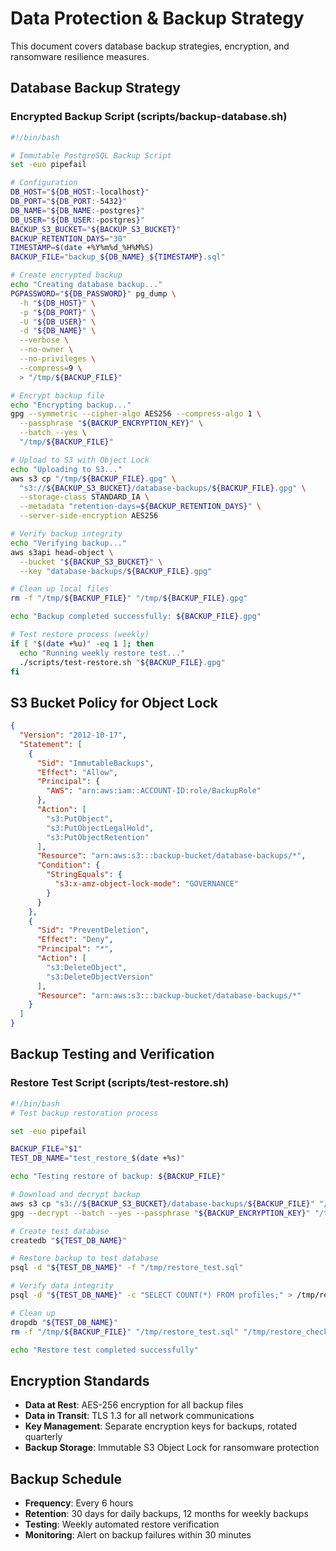 
# Data Protection & Backup Strategy

This document covers database backup strategies, encryption, and ransomware resilience measures.

## Database Backup Strategy

### Encrypted Backup Script (scripts/backup-database.sh)

```bash
#!/bin/bash

# Immutable PostgreSQL Backup Script
set -euo pipefail

# Configuration
DB_HOST="${DB_HOST:-localhost}"
DB_PORT="${DB_PORT:-5432}"
DB_NAME="${DB_NAME:-postgres}"
DB_USER="${DB_USER:-postgres}"
BACKUP_S3_BUCKET="${BACKUP_S3_BUCKET}"
BACKUP_RETENTION_DAYS="30"
TIMESTAMP=$(date +%Y%m%d_%H%M%S)
BACKUP_FILE="backup_${DB_NAME}_${TIMESTAMP}.sql"

# Create encrypted backup
echo "Creating database backup..."
PGPASSWORD="${DB_PASSWORD}" pg_dump \
  -h "${DB_HOST}" \
  -p "${DB_PORT}" \
  -U "${DB_USER}" \
  -d "${DB_NAME}" \
  --verbose \
  --no-owner \
  --no-privileges \
  --compress=9 \
  > "/tmp/${BACKUP_FILE}"

# Encrypt backup file
echo "Encrypting backup..."
gpg --symmetric --cipher-algo AES256 --compress-algo 1 \
  --passphrase "${BACKUP_ENCRYPTION_KEY}" \
  --batch --yes \
  "/tmp/${BACKUP_FILE}"

# Upload to S3 with Object Lock
echo "Uploading to S3..."
aws s3 cp "/tmp/${BACKUP_FILE}.gpg" \
  "s3://${BACKUP_S3_BUCKET}/database-backups/${BACKUP_FILE}.gpg" \
  --storage-class STANDARD_IA \
  --metadata "retention-days=${BACKUP_RETENTION_DAYS}" \
  --server-side-encryption AES256

# Verify backup integrity
echo "Verifying backup..."
aws s3api head-object \
  --bucket "${BACKUP_S3_BUCKET}" \
  --key "database-backups/${BACKUP_FILE}.gpg"

# Clean up local files
rm -f "/tmp/${BACKUP_FILE}" "/tmp/${BACKUP_FILE}.gpg"

echo "Backup completed successfully: ${BACKUP_FILE}.gpg"

# Test restore process (weekly)
if [ "$(date +%u)" -eq 1 ]; then
  echo "Running weekly restore test..."
  ./scripts/test-restore.sh "${BACKUP_FILE}.gpg"
fi
```

## S3 Bucket Policy for Object Lock

```json
{
  "Version": "2012-10-17",
  "Statement": [
    {
      "Sid": "ImmutableBackups",
      "Effect": "Allow",
      "Principal": {
        "AWS": "arn:aws:iam::ACCOUNT-ID:role/BackupRole"
      },
      "Action": [
        "s3:PutObject",
        "s3:PutObjectLegalHold",
        "s3:PutObjectRetention"
      ],
      "Resource": "arn:aws:s3:::backup-bucket/database-backups/*",
      "Condition": {
        "StringEquals": {
          "s3:x-amz-object-lock-mode": "GOVERNANCE"
        }
      }
    },
    {
      "Sid": "PreventDeletion",
      "Effect": "Deny",
      "Principal": "*",
      "Action": [
        "s3:DeleteObject",
        "s3:DeleteObjectVersion"
      ],
      "Resource": "arn:aws:s3:::backup-bucket/database-backups/*"
    }
  ]
}
```

## Backup Testing and Verification

### Restore Test Script (scripts/test-restore.sh)

```bash
#!/bin/bash
# Test backup restoration process

set -euo pipefail

BACKUP_FILE="$1"
TEST_DB_NAME="test_restore_$(date +%s)"

echo "Testing restore of backup: ${BACKUP_FILE}"

# Download and decrypt backup
aws s3 cp "s3://${BACKUP_S3_BUCKET}/database-backups/${BACKUP_FILE}" "/tmp/${BACKUP_FILE}"
gpg --decrypt --batch --yes --passphrase "${BACKUP_ENCRYPTION_KEY}" "/tmp/${BACKUP_FILE}" > "/tmp/restore_test.sql"

# Create test database
createdb "${TEST_DB_NAME}"

# Restore backup to test database
psql -d "${TEST_DB_NAME}" -f "/tmp/restore_test.sql"

# Verify data integrity
psql -d "${TEST_DB_NAME}" -c "SELECT COUNT(*) FROM profiles;" > /tmp/restore_check.txt

# Clean up
dropdb "${TEST_DB_NAME}"
rm -f "/tmp/${BACKUP_FILE}" "/tmp/restore_test.sql" "/tmp/restore_check.txt"

echo "Restore test completed successfully"
```

## Encryption Standards

- **Data at Rest**: AES-256 encryption for all backup files
- **Data in Transit**: TLS 1.3 for all network communications
- **Key Management**: Separate encryption keys for backups, rotated quarterly
- **Backup Storage**: Immutable S3 Object Lock for ransomware protection

## Backup Schedule

- **Frequency**: Every 6 hours
- **Retention**: 30 days for daily backups, 12 months for weekly backups
- **Testing**: Weekly automated restore verification
- **Monitoring**: Alert on backup failures within 30 minutes
